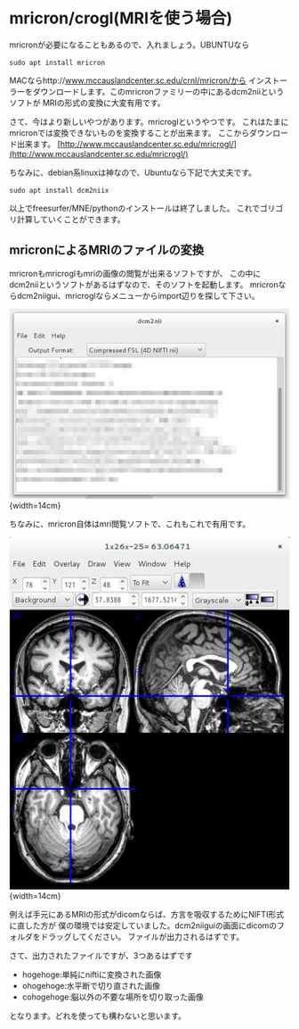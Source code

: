 
# mricron/crogl(MRIを使う場合)

mricronが必要になることもあるので、入れましょう。UBUNTUなら
```{frame=single}
sudo apt install mricron
```
MACならhttp://www.mccauslandcenter.sc.edu/crnl/mricron/から
インストーラーをダウンロードします。このmricronファミリーの中にあるdcm2niiというソフトが
MRIの形式の変換に大変有用です。

さて、今はより新しいやつがあります。mricroglというやつです。
これはたまにmricronでは変換できないものを変換することが出来ます。
ここからダウンロード出来ます。
[http://www.mccauslandcenter.sc.edu/mricrogl/](http://www.mccauslandcenter.sc.edu/mricrogl/)

ちなみに、debian系linuxは神なので、Ubuntuなら下記で大丈夫です。

```{frame=single}
sudo apt install dcm2niix
```

以上でfreesurfer/MNE/pythonのインストールは終了しました。
これでゴリゴリ計算していくことができます。


## mricronによるMRIのファイルの変換

mricronもmricroglもmriの画像の閲覧が出来るソフトですが、
この中にdcm2niiというソフトがあるはずなので、そのソフトを起動します。
mricronならdcm2niigui、mricroglならメニューからimport辺りを探して下さい。

![dcm2niiの画面](img/nifti.png){width=14cm}

ちなみに、mricron自体はmri閲覧ソフトで、これもこれで有用です。

![mricronによる3DMRI画像の閲覧](img/mricron.png){width=14cm}

例えば手元にあるMRIの形式がdicomならば、方言を吸収するためにNIFTI形式に直した方が
僕の環境では安定していました。dcm2niiguiの画面にdicomのフォルダをドラッグしてください。
ファイルが出力されるはずです。

さて、出力されたファイルですが、3つあるはずです

- hogehoge:単純にniftiに変換された画像
- ohogehoge:水平断で切り直された画像
- cohogehoge:脳以外の不要な場所を切り取った画像

となります。どれを使っても構わないと思います。

